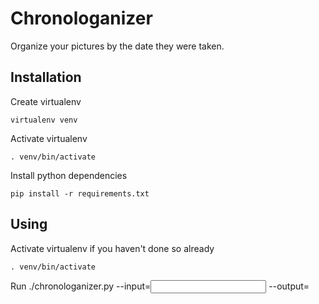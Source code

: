 Chronologanizer
===============

Organize your pictures by the date they were taken.

Installation
------------

Create virtualenv

	virtualenv venv

Activate virtualenv

	. venv/bin/activate

Install python dependencies

	pip install -r requirements.txt

Using
-----

Activate virtualenv if you haven't done so already

	. venv/bin/activate

Run
	./chronologanizer.py --input=<input directory> --output=<directory to output sorted files to>
